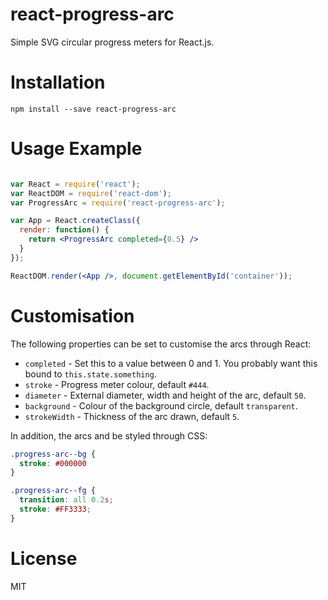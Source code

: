 react-progress-arc
==================

Simple SVG circular progress meters for React.js.

Installation
============

```
npm install --save react-progress-arc
```

Usage Example
=============

```jsx

var React = require('react');
var ReactDOM = require('react-dom');
var ProgressArc = require('react-progress-arc');

var App = React.createClass({
  render: function() {
    return <ProgressArc completed={0.5} />
  }
});

ReactDOM.render(<App />, document.getElementById('container'));
```

Customisation
=============

The following properties can be set to customise the arcs through React:

+ `completed` - Set this to a value between 0 and 1. You probably want this bound to `this.state.something`.
+ `stroke` - Progress meter colour, default `#444`.
+ `diameter` - External diameter, width and height of the arc, default `50`.
+ `background` - Colour of the background circle, default `transparent`.
+ `strokeWidth` - Thickness of the arc drawn, default `5`.

In addition, the arcs and be styled through CSS:

```css
.progress-arc--bg {
  stroke: #000000
}

.progress-arc--fg {
  transition: all 0.2s;
  stroke: #FF3333;
}
```

License
=======
MIT
